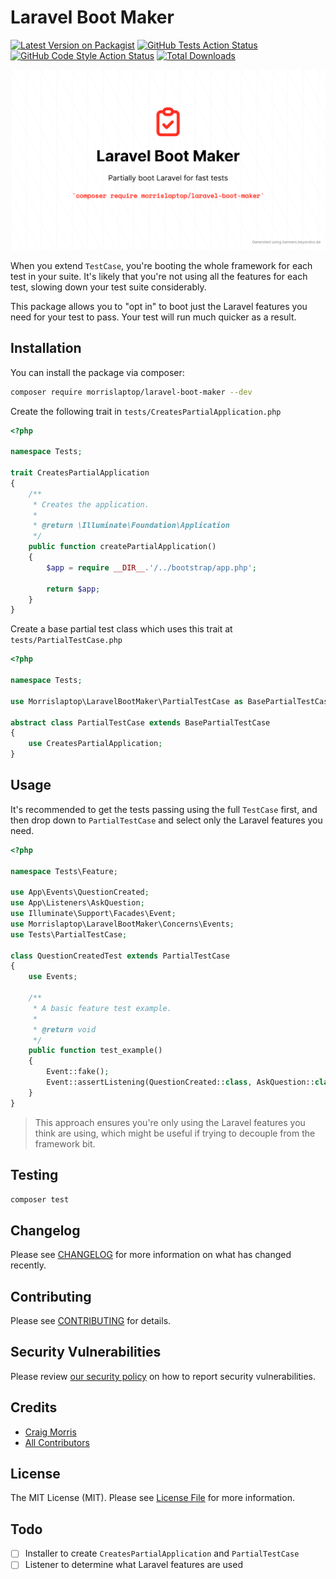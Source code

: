 
# Laravel Boot Maker

[![Latest Version on Packagist](https://img.shields.io/packagist/v/morrislaptop/laravel-boot-maker.svg?style=flat-square)](https://packagist.org/packages/morrislaptop/laravel-boot-maker)
[![GitHub Tests Action Status](https://img.shields.io/github/workflow/status/morrislaptop/laravel-boot-maker/run-tests?label=tests)](https://github.com/morrislaptop/laravel-boot-maker/actions?query=workflow%3Arun-tests+branch%3Amain)
[![GitHub Code Style Action Status](https://img.shields.io/github/workflow/status/morrislaptop/laravel-boot-maker/Fix%20PHP%20code%20style%20issues?label=code%20style)](https://github.com/morrislaptop/laravel-boot-maker/actions?query=workflow%3A"Fix+PHP+code+style+issues"+branch%3Amain)
[![Total Downloads](https://img.shields.io/packagist/dt/morrislaptop/laravel-boot-maker.svg?style=flat-square)](https://packagist.org/packages/morrislaptop/laravel-boot-maker)

![Laravel Boot Maker](./laravel-boot-maker.png)

When you extend `TestCase`, you're booting the whole framework for each test in your suite.
It's likely that you're not using all the features for each test, slowing down your
test suite considerably. 

This package allows you to "opt in" to boot just the Laravel features you need for 
your test to pass. Your test will run much quicker as a result. 

## Installation

You can install the package via composer:

```bash
composer require morrislaptop/laravel-boot-maker --dev
```

Create the following trait in `tests/CreatesPartialApplication.php`

```php
<?php

namespace Tests;

trait CreatesPartialApplication
{
    /**
     * Creates the application.
     *
     * @return \Illuminate\Foundation\Application
     */
    public function createPartialApplication()
    {
        $app = require __DIR__.'/../bootstrap/app.php';

        return $app;
    }
}
```

Create a base partial test class which uses this trait at `tests/PartialTestCase.php`

```php
<?php

namespace Tests;

use Morrislaptop\LaravelBootMaker\PartialTestCase as BasePartialTestCase;

abstract class PartialTestCase extends BasePartialTestCase
{
    use CreatesPartialApplication;
}
```

## Usage

It's recommended to get the tests passing using the full `TestCase` first, and then 
drop down to `PartialTestCase` and select only the Laravel features you need.

```php
<?php

namespace Tests\Feature;

use App\Events\QuestionCreated;
use App\Listeners\AskQuestion;
use Illuminate\Support\Facades\Event;
use Morrislaptop\LaravelBootMaker\Concerns\Events;
use Tests\PartialTestCase;

class QuestionCreatedTest extends PartialTestCase
{
    use Events;

    /**
     * A basic feature test example.
     *
     * @return void
     */
    public function test_example()
    {
        Event::fake();
        Event::assertListening(QuestionCreated::class, AskQuestion::class);
    }
}
```

> This approach ensures you're only using the Laravel features 
> you think are using, which might be useful if trying to 
> decouple from the framework bit. 

## Testing

```bash
composer test
```

## Changelog

Please see [CHANGELOG](CHANGELOG.md) for more information on what has changed recently.

## Contributing

Please see [CONTRIBUTING](https://github.com/morrislaptop/.github/blob/main/CONTRIBUTING.md) for details.

## Security Vulnerabilities

Please review [our security policy](../../security/policy) on how to report security vulnerabilities.

## Credits

- [Craig Morris](https://github.com/morrislaptop)
- [All Contributors](../../contributors)

## License

The MIT License (MIT). Please see [License File](LICENSE.md) for more information.

## Todo

- [ ] Installer to create `CreatesPartialApplication` and `PartialTestCase`
- [ ] Listener to determine what Laravel features are used
